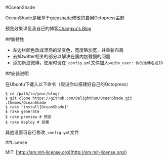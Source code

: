 #OceanShade

OceanShade是我基于[greyshade](https://github.com/shashankmehta/greyshade)修改的自用Octopress主题

预览效果详见我自己的博客[Changxu's Blog](http://changxu.wang)

##新特性

+ 左边栏颜色改成漂亮的渐变色，宽度略加宽，并重新布局
+ 去掉twitter相关的部分以解决在国内加载慢的问题
+ 添加新浪微博，使用时请在`_config.yml`文件加入`weibo_user: 你的微博名或ID`

##安装说明

在Ubuntu下键入以下命令（假设你以搭建好自己的Octopress）

    $ cd /path/to/your/blog/
    $ git clone https://github.com/DelightRun/OceanShade.git .themes/OceanShade
    $ rake "install[OceanShade]"
    $ rake generate
    $ rake preview # 预览
    $ rake deploy # 部署

其他设置可自行修改`_config.yml`文件
  
##License

MIT: [http://sm.mit-license.org](http://sm.mit-license.org/)
